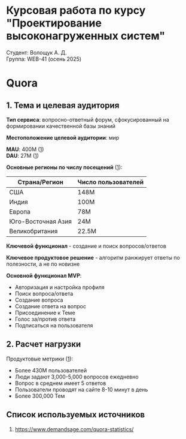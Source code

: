 # Курсовая работа по курсу "Проектирование высоконагруженных систем"

Студент: Волощук А. Д.  
Группа: WEB-41 (осень 2025)

# Quora

## 1. Тема и целевая аудитория

**Тип сервиса**: вопросно-ответный форум, сфокусированный на формировании качественной базы знаний

**Местоположение целевой аудитории**: мир

**MAU**: 400M ([1](https://www.demandsage.com/quora-statistics/))  
**DAU**: 27M ([1](https://www.demandsage.com/quora-statistics/))

**Основные регионы по числу посещений** ([1](https://www.demandsage.com/quora-statistics/)):

| Страна/Регион | Число пользователей |
|---------------|---------------------|
| США | 148M |
| Индия | 100M |
| Европа | 78M |
| Юго-Восточная Азия | 24M |
| Великобритания | 22.5M |

**Ключевой функционал** - создание и поиск вопросов/ответов

**Ключевое продуктовое решение** - алгоритм ранжирует ответы по полезности, а не по новизне

**Основной функционал MVP**:
* Авторизация и настройка профиля
* Поиск вопроса/ответа
* Создание вопроса
* Создание ответа на вопрос
* Присоединение к Теме
* Голос за/против ответа
* Подписаться на пользователя

## 2. Расчет нагрузки

Продуктовые метрики ([1](https://www.demandsage.com/quora-statistics/)):

* Более 430M пользователей
* Люди задают 3,000-5,000 вопросов ежедневно
* Вопрос в среднем имеет 5 ответов
* Пользователи проводят на сайте 8-10 минут в день
* Более 300,000 Тем

## Список используемых источников
1. https://www.demandsage.com/quora-statistics/
